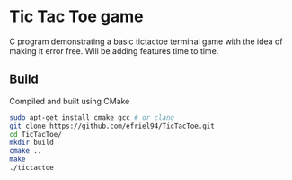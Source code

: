 # Tic Tac Toe game
C program demonstrating a basic tictactoe terminal game with the idea of making it error free. Will be adding features time to time.

## Build
Compiled and built using CMake
```bash
sudo apt-get install cmake gcc # or clang
git clone https://github.com/efriel94/TicTacToe.git
cd TicTacToe/
mkdir build
cmake ..
make
./tictactoe